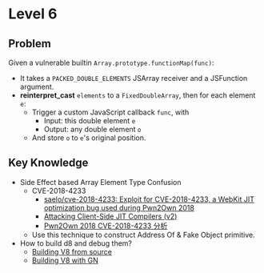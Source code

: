 # Level 6

## Problem

Given a vulnerable builtin `Array.prototype.functionMap(func)`:
- It takes a `PACKED_DOUBLE_ELEMENTS` JSArray receiver and a JSFunction argument.
- **reinterpret_cast** `elements` to a `FixedDoubleArray`, then for each element `e`:
    - Trigger a custom JavaScript callback `func`, with
        - Input: this double element `e`
        - Output: any double element `o`
    - And store `o` to `e`'s original position.

## Key Knowledge

- Side Effect based Array Element Type Confusion
    - CVE-2018-4233
        - [saelo/cve-2018-4233: Exploit for CVE-2018-4233, a WebKit JIT optimization bug used during Pwn2Own 2018](https://github.com/saelo/cve-2018-4233)
        - [Attacking Client-Side JIT Compilers (v2)](https://saelo.github.io/presentations/blackhat_us_18_attacking_client_side_jit_compilers.pdf#page=106)
        - [Pwn2Own 2018 CVE-2018-4233 分析](https://www.anquanke.com/post/id/244472)
    - Use this technique to construct Address Of & Fake Object primitive.
- How to build d8 and debug them?
    - [Building V8 from source](https://v8.dev/docs/build)
    - [Building V8 with GN](https://v8.dev/docs/build-gn)
